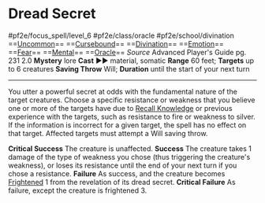 # Dread Secret
#pf2e/focus_spell/level_6 #pf2e/class/oracle #pf2e/school/divination 
==[Uncommon](../../../rules/traits/uncommon.md)== ==[Cursebound](../../../Traits/Cursebound.md)== ==[Divination](../../../rules/traits/divination.md)== ==[Emotion](../../../rules/traits/emotion.md)== ==[Fear](../../Arcane_Tradition/Level%201/Fear.md)== ==[Mental](../../../rules/traits/mental.md)== ==[Oracle](../../../Traits/Oracle.md)==
*Source* Advanced Player's Guide pg. 231 2.0
**Mystery** lore
**Cast** ►► material, somatic
**Range** 60 feet; **Targets** up to 6 creatures
**Saving Throw** Will; **Duration** until the start of your next turn

---
You utter a powerful secret at odds with the fundamental nature of the target creatures. Choose a specific resistance or weakness that you believe one or more of the targets have due to [Recall Knowledge](../../../Rules/Actions/Recall%20Knowledge.md) or previous experience with the targets, such as resistance to fire or weakness to silver. If the information is incorrect for a given target, the spell has no effect on that target. Affected targets must attempt a Will saving throw.

**Critical Success** The creature is unaffected.
**Success** The creature takes 1 damage of the type of weakness you chose (thus triggering the creature's weakness), or loses its resistance until the end of your next turn if you chose a resistance.
**Failure** As success, and the creature becomes [Frightened](../../../Conditions/Frightened.md) 1 from the revelation of its dread secret.
**Critical Failure** As failure, except the creature is frightened 3.
